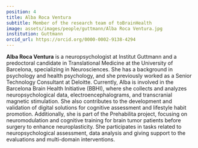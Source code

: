 ```yaml
---
position: 4
title: Alba Roca Ventura
subtitle: Member of the research team of toBrainHealth
image: assets/images/people/guttmann/Alba Roca Ventura.jpg
institution: Guttmann
orcid_url: https://orcid.org/0000-0002-9138-4294
---
```


**Alba Roca Ventura** is a neuropsychologist at Institut Guttmann and a predoctoral candidate in Translational Medicine at the University of Barcelona, specializing in Neurosciences. She has a background in psychology and health psychology, and she previously worked as a Senior Technology Consultant at Deloitte. Currently, Alba is involved in the Barcelona Brain Health Initiative (BBHI), where she collects and analyzes neuropsychological data, electroencephalograms, and transcranial magnetic stimulation. She also contributes to the development and validation of digital solutions for cognitive assessment and lifestyle habit promotion. Additionally, she is part of the Prehabilita project, focusing on neuromodulation and cognitive training for brain tumor patients before surgery to enhance neuroplasticity.
She participates in tasks related to neuropsychological assessment, data analysis and giving support to the evaluations and multi-domain interventions.